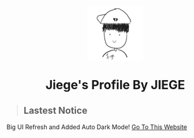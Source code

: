 <p align="center">
  <img width="128" align="center" src="/favicon/android-chrome-512x512.png">
</p>
<h1 align="center">Jiege's Profile By JIEGE</h1>

> ## Lastest Notice
Big UI Refresh and Added Auto Dark Mode!
[Go To This Website](https://jiege-about.netlify.app)

